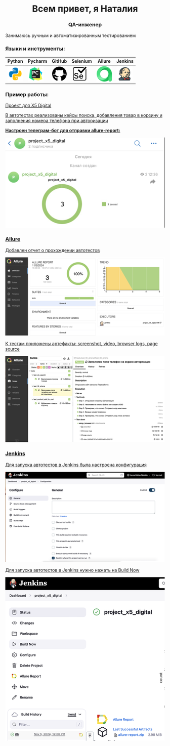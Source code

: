 <h1 align="center">Всем привет, я Наталия</h1>
<h3 align="center">QA-инженер</h3>

Занимаюсь ручным и автоматизированным тестированием

### Языки и инструменты:

| Python                                                     | Pycharm                                                     | GitHub                                                     | Selenium                                                     | Allure                                                     | Jenkins                                                     |                                                  
|:-----------------------------------------------------------|-------------------------------------------------------------|------------------------------------------------------------|--------------------------------------------------------------|------------------------------------------------------------|-------------------------------------------------------------|
| <img height="50" src="media/icons/python.png" width="50"/> | <img height="50" src="media/icons/pycharm.png" width="50"/> | <img height="50" src="media/icons/github.png" width="50"/>  | <img height="50" src="media/icons/selenium.png" width="50"/> | <img height="50" src="media/icons/allure.png" width="50"/> | <img height="50" src="media/icons/jenkins.png" width="50"/> | 


### Пример работы:

<a href="https://github.com/nlevochkina/project_x5_digital"> Проект для X5 Digital

В автотестах реализованы кейсы поиска, добавления товар в корзину и заполнения номера телефона при авторизации

**Настроен телеграм-бот для отправки allure-report:**

<img src="/media/telegrambot.png">

### Allure

Добавлен отчет о прохождении автотестов

<img src="/media/allure_report.png">

К тестам приложены артефакты: screenshot, video, browser logs, page source

<img src="/media/tests.png">

### Jenkins

Для запуска автотестов в Jenkins была настроена конфигурация

<img src="/media/configure.png">

Для запуска автотестов в Jenkins нужно нажать на Build Now

<img src="/media/build.png">



